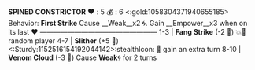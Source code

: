 **__SPINED CONSTRICTOR__**
:heart: : 5
:moneybag: : 6 <:gold:1058304371940655185>
Behavior: **First Strike** Cause __Weak__x2 🌀. Gain __Empower__x3 when on its last :heart:
—————————————————
1-3   | **Fang Strike** (-2 :game_die:) :boom::dart: random player
4-7   | **Slither** (+5 :game_die:) <:Sturdy:1152516154192044142>:stealthIcon: 🔀 gain an extra turn
8-10 | **Venom Cloud** (-3 :game_die:) Cause __Weak__🌀 for 2 turns

